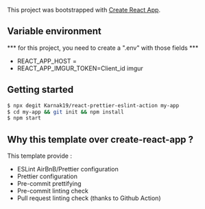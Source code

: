 This project was bootstrapped with [Create React App](https://github.com/facebook/create-react-app).

## Variable environment
*** for this project, you need to create a ".env" with those fields ***

- REACT_APP_HOST = 
- REACT_APP_IMGUR_TOKEN=Client_id imgur

## Getting started

```bash
$ npx degit Karnak19/react-prettier-eslint-action my-app
$ cd my-app && git init && npm install
$ npm start
```

## Why this template over create-react-app ?

This template provide :

- ESLint AirBnB/Prettier configuration
- Prettier configuration
- Pre-commit prettifying
- Pre-commit linting check
- Pull request linting check (thanks to Github Action)
